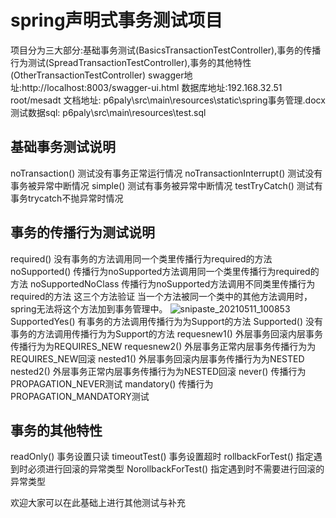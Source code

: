 # spring声明式事务测试项目

项目分为三大部分:基础事务测试(BasicsTransactionTestController),事务的传播行为测试(SpreadTransactionTestController),事务的其他特性(OtherTransactionTestController)
swagger地址:http://localhost:8003/swagger-ui.html
数据库地址:192.168.32.51   root/mesadt
文档地址: p6paly\src\main\resources\static\spring事务管理.docx
测试数据sql: p6paly\src\main\resources\test.sql
## 基础事务测试说明
noTransaction() 测试没有事务正常运行情况
noTransactionInterrupt() 测试没有事务被异常中断情况
simple() 测试有事务被异常中断情况
testTryCatch()  测试有事务trycatch不抛异常时情况
## 事务的传播行为测试说明
required()  没有事务的方法调用同一个类里传播行为required的方法
noSupported() 传播行为noSupported方法调用同一个类里传播行为required的方法
noSupportedNoClass  传播行为noSupported方法调用不同类里传播行为required的方法
这三个方法验证 当一个方法被同一个类中的其他方法调用时，spring无法将这个方法加到事务管理中。
![snipaste_20210511_100853](https://user-images.githubusercontent.com/51697404/117747545-f4d23500-b240-11eb-9b24-bd00e349c44c.png)
SupportedYes() 有事务的方法调用传播行为为Support的方法
Supported() 没有事务的方法调用传播行为为Support的方法
requesnew1() 外层事务回滚内层事务传播行为为REQUIRES_NEW
requesnew2() 外层事务正常内层事务传播行为为REQUIRES_NEW回滚
nested1() 外层事务回滚内层事务传播行为为NESTED
nested2() 外层事务正常内层事务传播行为为NESTED回滚
never() 传播行为PROPAGATION_NEVER测试
mandatory() 传播行为 PROPAGATION_MANDATORY测试
## 事务的其他特性
readOnly() 事务设置只读
timeoutTest() 事务设置超时
rollbackForTest() 指定遇到时必须进行回滚的异常类型
NorollbackForTest() 指定遇到时不需要进行回滚的异常类型

欢迎大家可以在此基础上进行其他测试与补充
